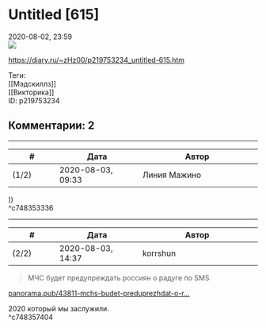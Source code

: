Untitled [615]
==============

  
2020-08-02, 23:59  
   [![](https://i.imgur.com/p2xkTdfl.png)](https://i.imgur.com/p2xkTdf.png)     
  
<https://diary.ru/~zHz00/p219753234_untitled-615.htm>  
  
Теги:  
[[Мэдскиллз]]  
[[Викторика]]  
ID: p219753234  


Комментарии: 2
--------------

  


---



|         #         |              Дата              |                     Автор                     |           ID           |
| --- | --- | --- | --- |
| (1/2) | 2020-08-03, 09:33 | Линия Мажино | c748353336 |

  
 ))   
 ^c748353336

---



|         #         |              Дата              |                     Автор                     |           ID           |
| --- | --- | --- | --- |
| (2/2) | 2020-08-03, 14:37 | korrshun | c748357404 |

  
 > МЧС будет предупреждать россиян о радуге по SMS   
   
  [panorama.pub/43811-mchs-budet-preduprezhdat-o-r...](https://panorama.pub/43811-mchs-budet-preduprezhdat-o-raduge.html)    
   
 2020 который мы заслужили.   
 ^c748357404